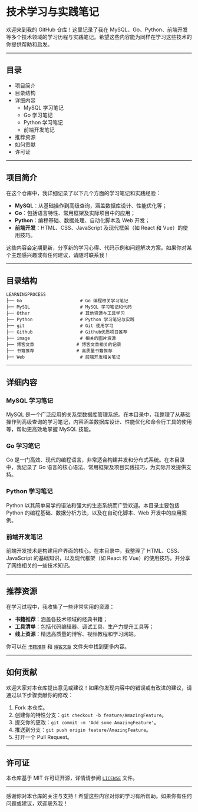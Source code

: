 # 技术学习与实践笔记

欢迎来到我的 GitHub 仓库！这里记录了我在 MySQL、Go、Python、前端开发等多个技术领域的学习历程与实践笔记。希望这些内容能为同样在学习这些技术的你提供帮助和启发。

---

## 目录

- 项目简介
- 目录结构
- 详细内容
  - MySQL 学习笔记
  - Go 学习笔记
  - Python 学习笔记
  - 前端开发笔记
- 推荐资源
- 如何贡献
- 许可证

---

## 项目简介

在这个仓库中，我详细记录了以下几个方面的学习笔记和实践经验：
- **MySQL**：从基础操作到高级查询，涵盖数据库设计、性能优化等；
- **Go**：包括语言特性、常用框架及实际项目中的应用；
- **Python**：编程基础、数据处理、自动化脚本及 Web 开发；
- **前端开发**：HTML、CSS、JavaScript 及现代框架（如 React 和 Vue）的使用技巧。

这些内容会定期更新，分享新的学习心得、代码示例和问题解决方案。如果你对某个主题感兴趣或有任何建议，请随时联系我！

---

## 目录结构

```
LEARNINGPROCESS
├── Go                      # Go 编程相关学习笔记
├── MySQL                   # MySQL 学习笔记和代码
├── Other                   # 其他资源与工具学习
├── Python                  # Python 学习笔记与实践
├── git                     # Git 使用学习
├── Github                  # Github优质项目推荐
├── image                   # 相关的图片资源
├── 博客文章                # 博客文章相关的记录
├── 书籍推荐                # 高质量书籍推荐
├── Web                     # 前端开发相关笔记
```

---

## 详细内容

### MySQL 学习笔记

MySQL 是一个广泛应用的关系型数据库管理系统。在本目录中，我整理了从基础操作到高级查询的学习笔记，内容涵盖数据库设计、性能优化和命令行工具的使用等，帮助更高效地掌握 MySQL 技能。

### Go 学习笔记

Go 是一门高效、现代的编程语言，非常适合构建并发和分布式系统。在本目录中，我记录了 Go 语言的核心语法、常用框架及项目实践技巧，为实际开发提供支持。

### Python 学习笔记

Python 以其简单易学的语法和强大的生态系统而广受欢迎。本目录主要包括 Python 的编程基础、数据分析方法，以及在自动化脚本、Web 开发中的应用案例。

### 前端开发笔记

前端开发技术是构建用户界面的核心。在本目录中，我整理了 HTML、CSS、JavaScript 的基础知识，以及现代框架（如 React 和 Vue）的使用技巧，并分享了网络相关的一些技术知识。

---

## 推荐资源

在学习过程中，我收集了一些非常实用的资源：
- **书籍推荐**：涵盖各技术领域的经典书籍；
- **工具清单**：包括代码编辑器、调试工具、生产力提升工具等；
- **线上资源**：精选高质量的博客、视频教程和学习网站。

你可以在 [`书籍推荐`](书籍推荐 ) 和 [`博客文章`](博客文章 ) 文件夹中找到更多内容。

---

## 如何贡献

欢迎大家对本仓库提出意见或建议！如果你发现内容中的错误或有改进的建议，请通过以下步骤贡献你的修改：
1. Fork 本仓库。
2. 创建你的特性分支：`git checkout -b feature/AmazingFeature`。
3. 提交你的更改：`git commit -m 'Add some AmazingFeature'`。
4. 推送到分支：`git push origin feature/AmazingFeature`。
5. 打开一个 Pull Request。

---

## 许可证

本仓库基于 MIT 许可证开源，详情请参阅 [`LICENSE`](LICENSE ) 文件。

---

感谢你对本仓库的关注与支持！希望这些内容对你的学习有所帮助。如果你有任何问题或建议，欢迎联系我！